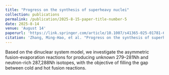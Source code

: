 ```yaml
---
title: "Progress on the synthesis of superheavy nuclei"
collection: publications
permalink: /publication/2025-8-15-paper-title-number-5
date: 2025-8-14
venue: 'August 14'
paperurl: 'https://link.springer.com/article/10.1007/s41365-025-01781-6'
citation: 'Zhang, Ming-Hao, et al. "Progress on the synthesis of superheavy nuclei. NUCL SCI TECH 36, 204 (2025)."   Nuclear Science and Techniques 111.2 (2025): 204.'
---
```


Based on the dinuclear system model, we investigate the asymmetric fusion-evaporation reactions for producing unknown 279–281Nh and neutron-rich 287,288Nh isotopes, with the objective of filling the gap between cold and hot fusion reactions. 
